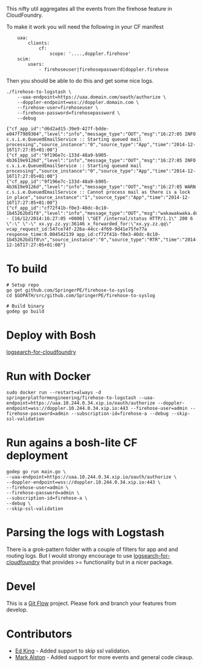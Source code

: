 This nifty util aggregates all the events from the firehose feature in
CloudFoundry.

To make it work you will need the following in your CF manifest

```
	uaa:
		clients:
			cf:
				scope: '....,doppler.firehose'
	scim:
		users:
			- firehoseuser|firehosepassword|doppler.firehose

```

Then you should be able to do this and get some nice logs.

	./firehose-to-logstash \
		--uaa-endpoint=https://uaa.domain.com/oauth/authorize \
		--doppler-endpoint=wss://doppler.domain.com \
		--firehose-user=firehoseuser \
		--firehose-password=firehosepassword \
		--debug

	{"cf_app_id":"d6d2ad15-39e9-427f-bdde-e047f7989304","level":"info","message_type":"OUT","msg":"16:27:05 INFO  c.s.i.e.QueuedEmailService :: Starting queued mail processing","source_instance":"0","source_type":"App","time":"2014-12-16T17:27:05+01:00"}
	{"cf_app_id":"9f196e7c-133d-48a9-b905-4b3619e9126d","level":"info","message_type":"OUT","msg":"16:27:05 INFO  c.s.i.e.QueuedEmailService :: Starting queued mail processing","source_instance":"0","source_type":"App","time":"2014-12-16T17:27:05+01:00"}
	{"cf_app_id":"9f196e7c-133d-48a9-b905-4b3619e9126d","level":"info","message_type":"OUT","msg":"16:27:05 WARN  c.s.i.e.QueuedEmailService :: Cannot process mail as there is a lock in place","source_instance":"1","source_type":"App","time":"2014-12-16T17:27:05+01:00"}
	{"cf_app_id":"cf72f41b-f0e3-40dc-8c10-1b45262bd1f8","level":"info","message_type":"OUT","msg":"wakawakwaka.domain.com - [16/12/2014:16:27:05 +0000] \"GET /internal/status HTTP/1.1\" 200 6 \"-\" \"-\" xx.yy.zz.yy:36146 x_forwarded_for:\"xx.yy.zz.qq\" vcap_request_id:547ce74f-226a-44cc-4f69-9d41e75fe77a response_time:0.004542139 app_id:cf72f41b-f0e3-40dc-8c10-1b45262bd1f8\n","source_instance":"0","source_type":"RTR","time":"2014-12-16T17:27:05+01:00"}

# To build

    # Setup repo
    go get github.com/SpringerPE/firehose-to-syslog
    cd $GOPATH/src/github.com/SpringerPE/firehose-to-syslog

    # Build binary
    godep go build

# Deploy with Bosh

[logsearch-for-cloudfoundry](https://github.com/logsearch/logsearch-for-cloudfoundry)

# Run with Docker

	sudo docker run --restart=always -d springerplatformengineering/firehose-to-logstash --uaa-endpoint=https://uaa.10.244.0.34.xip.io/oauth/authorize --doppler-endpoint=wss://doppler.10.244.0.34.xip.io:443 --firehose-user=admin --firehose-password=admin --subscription-id=firehose-a --debug --skip-ssl-validation

# Run agains a bosh-lite CF deployment

    godep go run main.go \
    --uaa-endpoint=https://uaa.10.244.0.34.xip.io/oauth/authorize \
    --doppler-endpoint=wss://doppler.10.244.0.34.xip.io:443 \
    --firehose-user=admin \
    --firehose-password=admin \
    --subscription-id=firehose-a \
    --debug \
    --skip-ssl-validation

# Parsing the logs with Logstash

There is a grok-pattern folder with a couple of filters for app
and and routing logs. But I would strongy encourage to use
[logsearch-for-cloudfoundry](https://github.com/logsearch/logsearch-for-cloudfoundry)
that provides >= functionality but in a nicer package.

# Devel

This is a
[Git Flow](http://nvie.com/posts/a-successful-git-branching-model/)
project. Please fork and branch your features from develop.

# Contributors

* [Ed King](https://github.com/teddyking) - Added support to skip ssl
validation.
* [Mark Alston](https://github.com/malston) - Added support for more
  events and general code cleaup.
